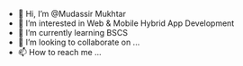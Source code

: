 - 👋 Hi, I’m @Mudassir Mukhtar
- 👀 I’m interested in Web & Mobile Hybrid App Development
- 🌱 I’m currently learning BSCS
- 💞️ I’m looking to collaborate on ...
- 📫 How to reach me ...

<!---
aryasolutions/aryasolutions is a ✨ special ✨ repository because its `README.md` (this file) appears on your GitHub profile.
You can click the Preview link to take a look at your changes.
--->
